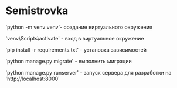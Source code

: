 # Semistrovka

'python -m venv venv'- создание виртуального окружения

'venv\Scripts\activate' - вход в виртуальное окружение

'pip install -r requirements.txt' - установка зависимостей

'python manage.py migrate' - выполнить миграции

'python manage.py runserver' - запуск сервера для разработки на 'http://localhost:8000'